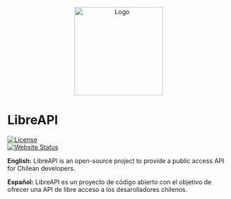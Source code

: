 <p align="center">  
  <img src="https://libreapi.cl/logo.png" width="200" alt="Logo"/>  
</p>  

# LibreAPI
[![License](https://img.shields.io/github/license/CamiloHernandez/libreapi)](https://github.com/ccuetoh/libreapi/blob/master/LICENSE)  
[![Website Status](https://img.shields.io/uptimerobot/status/m786861139-81aee65cd49486d2d9e3c006)](https://stats.uptimerobot.com/p9QANizwxn)

**English:**
LibreAPI is an open-source project to provide a public access API for Chilean developers.

**Español:**
LibreAPI es un proyecto de código abierto con el objetivo de ofrecer una API de libre acceso a los desarolladores chilenos.
